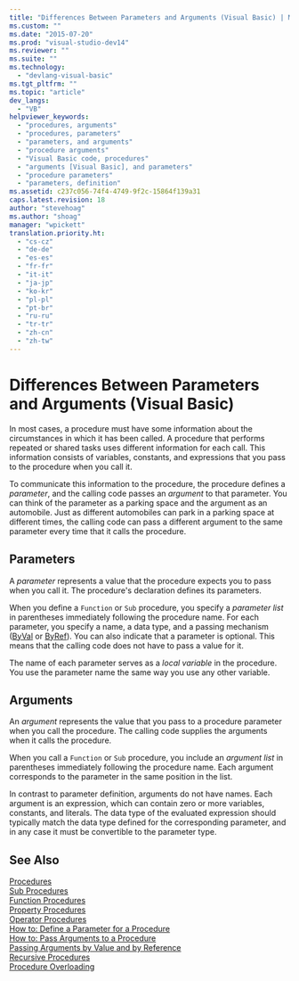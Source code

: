 ```yaml
---
title: "Differences Between Parameters and Arguments (Visual Basic) | Microsoft Docs"
ms.custom: ""
ms.date: "2015-07-20"
ms.prod: "visual-studio-dev14"
ms.reviewer: ""
ms.suite: ""
ms.technology: 
  - "devlang-visual-basic"
ms.tgt_pltfrm: ""
ms.topic: "article"
dev_langs: 
  - "VB"
helpviewer_keywords: 
  - "procedures, arguments"
  - "procedures, parameters"
  - "parameters, and arguments"
  - "procedure arguments"
  - "Visual Basic code, procedures"
  - "arguments [Visual Basic], and parameters"
  - "procedure parameters"
  - "parameters, definition"
ms.assetid: c237c056-74f4-4749-9f2c-15864f139a31
caps.latest.revision: 18
author: "stevehoag"
ms.author: "shoag"
manager: "wpickett"
translation.priority.ht: 
  - "cs-cz"
  - "de-de"
  - "es-es"
  - "fr-fr"
  - "it-it"
  - "ja-jp"
  - "ko-kr"
  - "pl-pl"
  - "pt-br"
  - "ru-ru"
  - "tr-tr"
  - "zh-cn"
  - "zh-tw"
---
```

# Differences Between Parameters and Arguments (Visual Basic)
In most cases, a procedure must have some information about the circumstances in which it has been called. A procedure that performs repeated or shared tasks uses different information for each call. This information consists of variables, constants, and expressions that you pass to the procedure when you call it.  
  
 To communicate this information to the procedure, the procedure defines a *parameter*, and the calling code passes an *argument* to that parameter. You can think of the parameter as a parking space and the argument as an automobile. Just as different automobiles can park in a parking space at different times, the calling code can pass a different argument to the same parameter every time that it calls the procedure.  
  
## Parameters  
 A *parameter* represents a value that the procedure expects you to pass when you call it. The procedure's declaration defines its parameters.  
  
 When you define a `Function` or `Sub` procedure, you specify a *parameter list* in parentheses immediately following the procedure name. For each parameter, you specify a name, a data type, and a passing mechanism ([ByVal](../../../../visual-basic/language-reference/modifiers/byval.md) or [ByRef](../../../../visual-basic/language-reference/modifiers/byref.md)). You can also indicate that a parameter is optional. This means that the calling code does not have to pass a value for it.  
  
 The name of each parameter serves as a *local variable* in the procedure. You use the parameter name the same way you use any other variable.  
  
## Arguments  
 An *argument* represents the value that you pass to a procedure parameter when you call the procedure. The calling code supplies the arguments when it calls the procedure.  
  
 When you call a `Function` or `Sub` procedure, you include an *argument list* in parentheses immediately following the procedure name. Each argument corresponds to the parameter in the same position in the list.  
  
 In contrast to parameter definition, arguments do not have names. Each argument is an expression, which can contain zero or more variables, constants, and literals. The data type of the evaluated expression should typically match the data type defined for the corresponding parameter, and in any case it must be convertible to the parameter type.  
  
## See Also  
 [Procedures](../../../../visual-basic/language-reference/procedures/index.md)   
 [Sub Procedures](../../../../visual-basic/language-reference/procedures/sub-procedures.md)   
 [Function Procedures](../../../../visual-basic/language-reference/procedures/function-procedures.md)   
 [Property Procedures](../../../../visual-basic/language-reference/procedures/property-procedures.md)   
 [Operator Procedures](../../../../visual-basic/language-reference/procedures/operator-procedures.md)   
 [How to: Define a Parameter for a Procedure](../../../../visual-basic/language-reference/procedures/how-to-define-a-parameter-for-a-procedure.md)   
 [How to: Pass Arguments to a Procedure](../../../../visual-basic/language-reference/procedures/how-to-pass-arguments-to-a-procedure.md)   
 [Passing Arguments by Value and by Reference](../../../../visual-basic/language-reference/procedures/passing-arguments-by-value-and-by-reference.md)   
 [Recursive Procedures](../../../../visual-basic/language-reference/procedures/recursive-procedures.md)   
 [Procedure Overloading](../../../../visual-basic/language-reference/procedures/procedure-overloading.md)